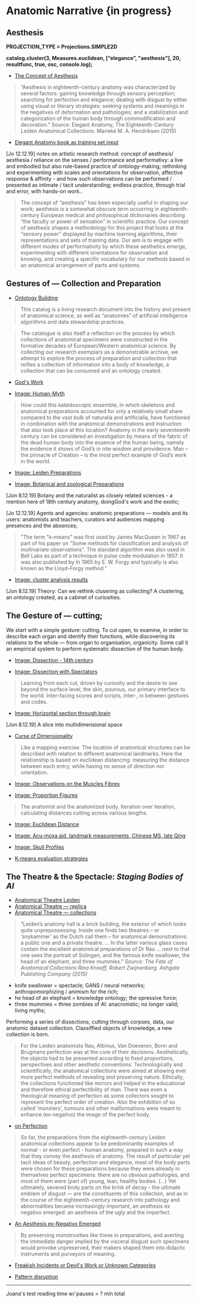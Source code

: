 # Anatomic Narrative {in progress}

<!---
function openReferences () {
window01 = window.open("", "_blank", "toolbar=yes,scrollbars=yes,resizable=yes,top=5,left=1,width=400,height=900");
window02 = window.open("", "_blank", "toolbar=yes,scrollbars=yes,resizable=yes,top=25,left=100,width=1400,height=90"); 
window03 = window.open("https://anatomiesofintelligence.github.io/posts/2019-06-21-ontology-building", "_blank", "toolbar=yes,scrollbars=yes,resizable=yes,top=1000,left=100,width=400,height=100"); 
}
function openReferences () {
    window01.close();
    window02.close();  
    window03.close();
}
or thematic clustering: 
catalog.cluster(2, Measures.euclidean, ["theatre", "aesthesis", "spectacle"], 10, resultfunc, false)
-->

## Aesthesis

**PROJECTION_TYPE = Projections.SIMPLE2D**

**catalog.cluster(3, Measures.euclidean, [“elegance”, "aesthesis"], 20, resultfunc, true, osc, console.log);**

* [The Concept of Aesthesis](https://anatomiesofintelligence.github.io/posts/2018-10-14-aesthesis-elegant-anatomy)

> “Aesthesis in eighteenth-century anatomy was characterized by several factors: gaining knowledge through sensory perception; searching for perfection and elegance; dealing with disgust by either using visual or literary strategies; seeking systems and meanings in the negatives of deformation and pathologies; and a stabilization and categorization of the human body through commodification and decoration.” Source: Elegant Anatomy, The Eighteenth-Century Leiden Anatomical Collections. Marieke M. A. Hendriksen (2015)

* [Elegant Anatomy book as training set input](https://anatomiesofintelligence.github.io/posts/2018-10-31-ML-Algolit-ElegantAnatomy)

[Jo 12.12.19]  notes on artistic research method: concept of aesthesis/ aesthesia  / reliance on the senses / performance and performativy: a live and embodied  but also rule-based practice of ontology-making; rethinking and experimenting with scales and orientations for observation, affective response & affinity - and how such observations can be performed / presented as intimate / tacit understanding; endless practice, through trial and error, with hands-on work..

> The concept of “aesthesis” has been especially useful in shaping our work; aesthesis is a somewhat obscure term occurring in eighteenth-century European medical and philosophical dictionaries describing “the faculty or power of sensation” in scientific practice. Our concept of aesthesis shapes a methodology for this project that looks at the “sensory power” displayed by machine learning algorithms, their representations and sets of training data. Our aim is to engage with different modes of performativity by which these aesthetics emerge, experimenting with different orientations for observation and knowing, and creating a specific vocabulary for our methods based in an anatomical arrangement of parts and systems.


## Gestures of — Collection and Preparation

* [Ontology Building](https://anatomiesofintelligence.github.io/posts/2019-06-21-ontology-building)

> This catalog is a living research document into the history and present of anatomical science, as well as “anatomies” of artificial intelligence algorithms and data stewardship practices.

> The catalogue is also itself a reflection on the process by which collections of anatomical specimens were constructed in the formative decades of European/Western anatomical science. By collecting our research exemplars as a demonstrable archive, we attempt to explore the process of preparation and collection that reifies a collection of information into a body of knowledge, a collection that can be consumed and an ontology created. 

* [God's Work](http://anatomiesofintelligence.github.io/posts/2018-10-16-the-fate-of-anatomical-collections-part3-7-3)

* [Image: Human-Myth](https://anatomiesofintelligence.github.io/posts/2019-09-24-Human-Myth)

> How could this kaleidoscopic ensemble, in which skeletons and anatomical preparations accounted for only a relatively small share compared to the vast bulk of naturalia and artificialia, have functioned in combination with the anatomical demonstrations and instruction that also took place at this location? Anatomy in the early seventeenth century can be considered an investigation by means of the fabric of the dead human body into the essence of the human being, namely the evidence it shows of God’s in nite wisdom and providence. Man – the pinnacle of Creation – is the most perfect example of God’s work in the world.


* [Image: Leiden Preparations](https://anatomiesofintelligence.github.io/posts/2018-10-16-leiden-preparations)

* [Image: Botanical and zoological Preparations](https://anatomiesofintelligence.github.io/posts/2019-12-6-botanical_preparations)

[Jon 8.12.19] Botany and the naturalist as closely related sciences - a mention here of 18th century anatomy, doingGod's work and the exotic;

[Jo 12.12.19] Agents and agencies: anatomic preparations — models and its users: anatomists and teachers, curators and audiences mapping presences and the absences;

> "The term "k-means" was first used by James MacQueen in 1967 as part of his paper on "Some methods for classification and analysis of multivariate observations". The standard algorithm was also used in Bell Labs as part of a technique in pulse code modulation in 1957. It was also published by In 1965 by E. W. Forgy and typically is also known as the Lloyd-Forgy method."

* [Image: cluster analysis results](https://anatomiesofintelligence.github.io/posts/2018-10-16-expectation-maximization-algorithm)

[Jon 8.12.19] Theory: Can we rethink clusering as collecting? A clustering, an ontology created, as a cabinet of curiosities.


## The Gesture of — cutting;

We start with a simple gesture: cutting. To cut open, to examine, in order to describe each organ and identify their functions, while discovering its relations to the whole — from organ to organisation, organicity. Some call it an empirical system to perform systematic dissection of the human body. 

* [Image: Dissection - 14th century](https://anatomiesofintelligence.github.io/posts/2019-12-6-dissection)

* [Image: Dissection with Spectators](https://anatomiesofintelligence.github.io/posts/2019-12-6-dissection-anatomical-spectators)

> Learning from each cut, driven by curiosity and the desire to see beyond the surface level, the skin, pourous, our primary interface to the world. Inter-facing scores and scripts, inter-, in between gestures and codes. 

* [Image: Horizontal section through brain](https://anatomiesofintelligence.github.io/posts/2019-09-2-Horizontal-section-brain)

[Jon 8.12.19] A slice into multidimensional space

* [Curse of Dimensionality](https://anatomiesofintelligence.github.io/posts/2019-12-8-curse-of-dimensionality)

> Like a mapping exercise. The location of anatomical structures can be described with relation to different anatomical landmarks. Here the relationship is based on euclidean distancing: measuring the distance between each entry; while having no sense of direction nor orientation. 

* [Image: Observations on the Muscles Fibres](https://anatomiesofintelligence.github.io/posts/2019-09-24-Muscles-Fibres)

* [Image: Proportion Figures](https://anatomiesofintelligence.github.io/posts/2019-09-24-Diagram-Proportion-Figures)

> The anatomist and the anatomized body. Iteration over iteration, calculating distances cutting across various lengths.

* [Image: Euclidean Distance](https://anatomiesofintelligence.github.io/posts/2019-09-24-Euclidean_Distance)

* [Image:  Acu-moxa aid, landmark measurements, Chinese MS, late Qing](https://anatomiesofintelligence.github.io/posts/2019-09-24-Landmark-Body-Chinese)

* [Image: Skull Profiles](https://anatomiesofintelligence.github.io/posts/2019-09-24-Skulls-Profiles)

* [K-means evaluation strategies](https://anatomiesofintelligence.github.io/posts/2019-06-21-kmeans-initialization-strategies)

## The Theatre & the Spectacle: _Staging Bodies of AI_ 

* [Anatomical Theatre Leiden](https://anatomiesofintelligence.github.io/posts/2018-10-14-anatomical-theatre-leiden)
* [Anatomical Theatre — replica](https://anatomiesofintelligence.github.io/posts/2018-10-16-leiden-anatomical-theatre-replica)
* [Anatomical Theatre — collections](https://anatomiesofintelligence.github.io/posts/2018-10-16-the-fate-of-anatomical-collections-intro)

> “Leiden’s anatomy hall is a brick building, the exterior of which looks quite unprepossessing. Inside one finds two theatres – or ‘snykammer’ as the Dutch call them – for anatomical demonstrations: a public one and a private theatre. … In the latter various glass cases contain the excellent anatomical preparations of Dr Rau … next to that one sees the portrait of Solingen, and the famous knife swallower, the head of an elephant, and three mummies.” _Source: The Fate of Anatomical Collections Rina Knoeff, Robert Zwijnenberg. Ashgate Publishing Company (2015)_

* knife swallower = spectacle; GANS / neural networks; anthropomorphizing / animism for the rich;
* he head of an elephant = knowledge ontology; the opressive force;
* three mummies = three zombies of AI: anacronistic; no longer valid; living myths;

Performing a series of dissections, cutting through corpses, data, our anatomic dataset collection. Classiffied objects of knowledge, a new collection is born.

> For the Leiden anatomists Rau, Albinus, Van Doeveren, Bonn and Brugmans perfection was at the core of their decisions. Aesthetically, the objects had to be presented according to fixed proportions, perspectives and other aesthetic conventions. Technologically and scientifically, the anatomical collections were aimed at showing ever more perfect methods of revealing and preserving nature. Ethically, the collections functioned like mirrors and helped in the educational and therefore ethical perfectibility of man. There was even a theological meaning of perfection as some collectors sought to represent the perfect order of creation. Also the exhibition of so called ‘monsters’, tumours and other malformations were meant to enhance (ex-negativo) the image of the perfect body. 

* [on Perfection](https://anatomiesofintelligence.github.io/posts/2019-12-4-collections-of-perfection)

> So far, the preparations from the eighteenth-century Leiden anatomical collections appear to be predominantly examples of normal - or even perfect - human anatomy, prepared in such a way that they convey the aesthesis of anatomy. The result of particular yet tacit ideas of beauty, perfection and elegance, most of the body parts were chosen for these preparations because they were already in themselves perfect specimens: there are no obvious pathologies, and most of them were (part of) young, lean, healthy bodies. (…) Yet ultimately, severed body parts on the brink of decay - the ultimate emblem of disgust — are the constituents of this collection, and as in the course of the eighteenth-century research into pathology and abnormalities became increasingly important, an aesthesis ex negativo emerged: an aesthesis of the ugly and the imperfect. 

* [An Aesthesis ex-Negativo Emerged](https://anatomiesofintelligence.github.io/posts/2018-11-6-aesthesis-negativo) 

> By preserving monstrosities like these in preparations, and averting the immediate danger implied by the visceral disgust such specimens would provoke unpreserved, their makers shaped them into didactic instruments and purveyors of meaning. 

* [Freakish Incidents or Devil's Work or Unknown Categories](https://anatomiesofintelligence.github.io/posts/2018-11-6-monsters-preserved)

* [Pattern disruption](https://anatomiesofintelligence.github.io/posts/2018-11-6-monsters-unknown)


- - - - - - - - - - - - - - - - - - - - - - - - - - - - - - - - - - - - 

Joana's test reading time w/ pauses = ? min total
